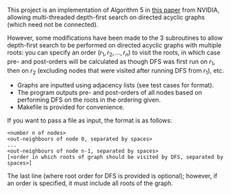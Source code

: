 This project is an implementation of Algorithm 5 in [this paper](https://research.nvidia.com/sites/default/files/publications/nvr-2017-001.pdf) from NVIDIA, allowing multi-threaded depth-first search on directed acyclic graphs (which need not be connected).

However, some modifications have been made to the 3 subroutines to allow depth-first search to be performed
on directed acyclic graphs with multiple roots: you can specify an order $(r_1, r_2, ..., r_n)$ to visit the roots, 
in which case pre- and post-orders will be calculated as though DFS was first run on $r_1$, then on $r_2$ (excluding
nodes that were visited after running DFS from $r_1$), etc.

- Graphs are inputted using adjacency lists (see test cases for format).
- The program outputs pre- and post-orders of all nodes based on performing DFS on the roots in the ordering given.
- Makefile is provided for convenience.

If you want to pass a file as input, the format is as follows:
```
<number n of nodes>
<out-neighbours of node 0, separated by spaces>
...
<out-neighbours of node n-1, separated by spaces>
[<order in which roots of graph should be visited by DFS, separated by spaces>]
```
The last line (where root order for DFS is provided is optional); however, if an order is specified, it must include all roots
of the graph.
